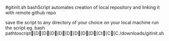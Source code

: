 #gitinit.sh bashScript
automates creation of local repository 
and linking it with remote github repo

save the script to any directory of your choice on your local machine
run the script 
eg. bash pathtoscript[D[D[D[D[D[D[D[D[Ct[C[C./downloads/gitinit.sh

